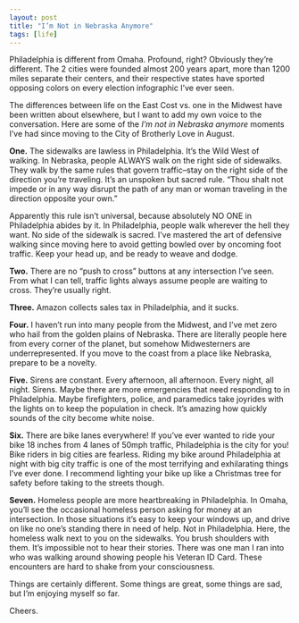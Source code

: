 ```yaml
---
layout: post
title: "I’m Not in Nebraska Anymore"
tags: [life]
---
```


Philadelphia is different from Omaha. Profound, right? Obviously they’re different. The 2 cities were founded almost 200 years apart, more than 1200 miles separate their centers, and their respective states have sported opposing colors on every election infographic I’ve ever seen.

The differences between life on the East Cost vs. one in the Midwest have been written about elsewhere, but I want to add my own voice to the conversation. Here are some of the *I’m not in Nebraska anymore* moments I’ve had since moving to the City of Brotherly Love in August.

**One.** The sidewalks are lawless in Philadelphia. It’s the Wild West of walking. In Nebraska, people ALWAYS walk on the right side of sidewalks. They walk by the same rules that govern traffic–stay on the right side of the direction you’re traveling. It’s an unspoken but sacred rule. “Thou shalt not impede or in any way disrupt the path of any man or woman traveling in the direction opposite your own.”

Apparently this rule isn’t universal, because absolutely NO ONE in Philadelphia abides by it. In Philadelphia, people walk wherever the hell they want. No side of the sidewalk is sacred. I’ve mastered the art of defensive walking since moving here to avoid getting bowled over by oncoming foot traffic. Keep your head up, and be ready to weave and dodge.

**Two.** There are no “push to cross” buttons at any intersection I’ve seen. From what I can tell, traffic lights always assume people are waiting to cross. They’re usually right.

**Three.** Amazon collects sales tax in Philadelphia, and it sucks.

**Four.** I haven’t run into many people from the Midwest, and I’ve met zero who hail from the golden plains of Nebraska. There are literally people here from every corner of the planet, but somehow Midwesterners are underrepresented. If you move to the coast from a place like Nebraska, prepare to be a novelty.

**Five.** Sirens are constant. Every afternoon, all afternoon. Every night, all night. Sirens. Maybe there are more emergencies that need responding to in Philadelphia. Maybe firefighters, police, and paramedics take joyrides with the lights on to keep the population in check. It’s amazing how quickly sounds of the city become white noise.

**Six.** There are bike lanes everywhere! If you’ve ever wanted to ride your bike 18 inches from 4 lanes of 50mph traffic, Philadelphia is the city for you! Bike riders in big cities are fearless. Riding my bike around Philadelphia at night with big city traffic is one of the most terrifying and exhilarating things I’ve ever done. I recommend lighting your bike up like a Christmas tree for safety before taking to the streets though.

**Seven.** Homeless people are more heartbreaking in Philadelphia. In Omaha, you’ll see the occasional homeless person asking for money at an intersection. In those situations it’s easy to keep your windows up, and drive on like no one’s standing there in need of help. Not in Philadelphia. Here, the homeless walk next to you on the sidewalks. You brush shoulders with them. It’s impossible not to hear their stories. There was one man I ran into who was walking around showing people his Veteran ID Card. These encounters are hard to shake from your consciousness.

Things are certainly different. Some things are great, some things are sad, but I’m enjoying myself so far.

Cheers.
